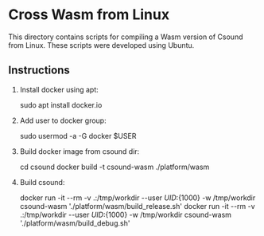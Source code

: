 Cross Wasm from Linux
=====================

This directory contains scripts for compiling a Wasm version 
of Csound from Linux.  These scripts were developed using Ubuntu.

## Instructions

1. Install docker using apt:

    sudo apt install docker.io

2. Add user to docker group:

    sudo usermod -a -G docker $USER

3. Build docker image from csound dir:

    cd csound
    docker build -t csound-wasm ./platform/wasm

4. Build csound:

    docker run -it --rm -v .:/tmp/workdir --user ${UID}:${1000} -w /tmp/workdir csound-wasm './platform/wasm/build_release.sh'
    docker run -it --rm -v .:/tmp/workdir --user ${UID}:${1000} -w /tmp/workdir csound-wasm './platform/wasm/build_debug.sh'
